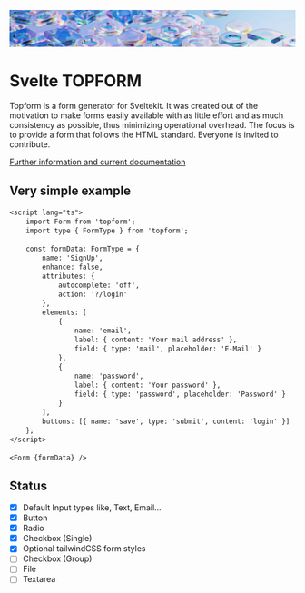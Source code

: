 ![TOPFORM](https://raw.githubusercontent.com/tguelcan/topform/master/static/coverage.png)

# Svelte TOPFORM

Topform is a form generator for Sveltekit. It was created out of the motivation to make forms easily available with as little effort and as much consistency as possible, thus minimizing operational overhead.
The focus is to provide a form that follows the HTML standard. 
Everyone is invited to contribute.

[Further information and current documentation](https://tayfuns-organization.gitbook.io/topform/)

## Very simple example

```svelte
<script lang="ts">
	import Form from 'topform';
	import type { FormType } from 'topform';

	const formData: FormType = {
		name: 'SignUp',
		enhance: false,
		attributes: {
			autocomplete: 'off',
			action: '?/login'
		},
		elements: [
			{
				name: 'email',
				label: { content: 'Your mail address' },
				field: { type: 'mail', placeholder: 'E-Mail' }
			},
			{
				name: 'password',
				label: { content: 'Your password' },
				field: { type: 'password', placeholder: 'Password' }
			}
		],
		buttons: [{ name: 'save', type: 'submit', content: 'login' }]
	};
</script>

<Form {formData} />
```

## Status

- [x] Default Input types like, Text, Email...
- [x] Button
- [x] Radio
- [x] Checkbox (Single)
- [x] Optional tailwindCSS form styles
- [ ] Checkbox (Group)
- [ ] File
- [ ] Textarea
